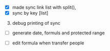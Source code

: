 - [x] made sync link list with split(),
- [x] sync by key [list]
3. debug printing of sync
- [ ] generate date, formuls and protected range
- [ ] edit formula when transfer people

